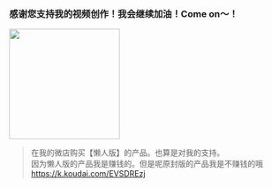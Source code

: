 ### 感谢您支持我的视频创作！我会继续加油！Come on～！
<img src=https://wklife.netlify.app/res/zfb.jpg width=200>

> 在我的微店购买【懒人版】的产品。也算是对我的支持。<br>
> 因为懒人版的产品我是赚钱的。但是呢原封版的产品我是不赚钱的哦<br>
https://k.koudai.com/EVSDREzj
